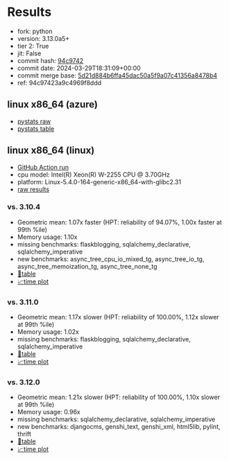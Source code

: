 # Results

- fork: python
- version: 3.13.0a5+
- tier 2: True
- jit: False
- commit hash: [94c9742](https://github.com/python/cpython/commit/94c9742)
- commit date: 2024-03-29T18:31:09+00:00
- commit merge base: [5d21d884b6ffa45dac50a5f9a07c41356a8478b4](https://github.com/python/cpython/commit/5d21d884b6ffa45dac50a5f9a07c41356a8478b4)
- ref: 94c97423a9c4969f8ddd

## linux x86_64 (azure)

- [pystats raw](bm-20240329-azure-x86_64-python-94c97423a9c4969f8ddd-3.13.0a5%2B-94c9742-pystats.json)
- [pystats table](bm-20240329-azure-x86_64-python-94c97423a9c4969f8ddd-3.13.0a5%2B-94c9742-pystats.md)

## linux x86_64 (linux)

- [GitHub Action run](https://github.com/faster-cpython/benchmarking/actions/runs/8485733184)
- cpu model: Intel(R) Xeon(R) W-2255 CPU @ 3.70GHz
- platform: Linux-5.4.0-164-generic-x86_64-with-glibc2.31
- [raw results](bm-20240329-linux-x86_64-python-94c97423a9c4969f8ddd-3.13.0a5%2B-94c9742.json)

### vs. 3.10.4

- Geometric mean: 1.07x faster (HPT: reliability of 94.07%, 1.00x faster at 99th %ile)
- Memory usage: 1.10x
- missing benchmarks: flaskblogging, sqlalchemy_declarative, sqlalchemy_imperative
- new benchmarks: async_tree_cpu_io_mixed_tg, async_tree_io_tg, async_tree_memoization_tg, async_tree_none_tg
- [📄table](bm-20240329-linux-x86_64-python-94c97423a9c4969f8ddd-3.13.0a5%2B-94c9742-vs-3.10.4.md)
- [📈time plot](bm-20240329-linux-x86_64-python-94c97423a9c4969f8ddd-3.13.0a5%2B-94c9742-vs-3.10.4.png)

### vs. 3.11.0

- Geometric mean: 1.17x slower (HPT: reliability of 100.00%, 1.12x slower at 99th %ile)
- Memory usage: 1.02x
- missing benchmarks: flaskblogging, sqlalchemy_declarative, sqlalchemy_imperative
- [📄table](bm-20240329-linux-x86_64-python-94c97423a9c4969f8ddd-3.13.0a5%2B-94c9742-vs-3.11.0.md)
- [📈time plot](bm-20240329-linux-x86_64-python-94c97423a9c4969f8ddd-3.13.0a5%2B-94c9742-vs-3.11.0.png)

### vs. 3.12.0

- Geometric mean: 1.21x slower (HPT: reliability of 100.00%, 1.10x slower at 99th %ile)
- Memory usage: 0.96x
- missing benchmarks: sqlalchemy_declarative, sqlalchemy_imperative
- new benchmarks: djangocms, genshi_text, genshi_xml, html5lib, pylint, thrift
- [📄table](bm-20240329-linux-x86_64-python-94c97423a9c4969f8ddd-3.13.0a5%2B-94c9742-vs-3.12.0.md)
- [📈time plot](bm-20240329-linux-x86_64-python-94c97423a9c4969f8ddd-3.13.0a5%2B-94c9742-vs-3.12.0.png)

